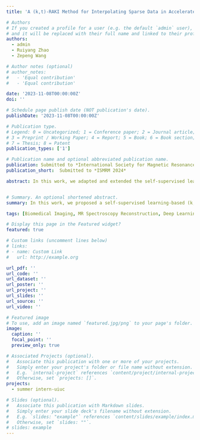 ```yaml
---
title: 'A (k,t)-RAKI Method for Interpolating Sparse Data in Accelerated MRSI Acquisitions'

# Authors
# If you created a profile for a user (e.g. the default `admin` user), write the username (folder name) here
# and it will be replaced with their full name and linked to their profile.
authors:
  - admin
  - Ruiyang Zhao
  - Zepeng Wang

# Author notes (optional)
# author_notes:
#   - 'Equal contribution'
#   - 'Equal contribution'

date: '2023-11-08T00:00:00Z'
doi: ''

# Schedule page publish date (NOT publication's date).
publishDate: '2023-11-08T00:00:00Z'

# Publication type.
# Legend: 0 = Uncategorized; 1 = Conference paper; 2 = Journal article;
# 3 = Preprint / Working Paper; 4 = Report; 5 = Book; 6 = Book section;
# 7 = Thesis; 8 = Patent
publication_types: ['1']

# Publication name and optional abbreviated publication name.
publication: Submitted to *International Society for Magnetic Resonance in Medicine (ISMRM) 2024*
publication_short:  Submitted to *ISMRM 2024*

abstract: In this work, we adapted and extended the self-supervised learning-based RAKI method by incorporating the FID dimension into a 3D, complex-valued convolutional network, for MRSI reconstruction. We improved the design by training a single network to handle multi-coil data simultaneously instead of the coil-by-coil interpolation in the original RAKI method. We demonstrate reduced aliasing by the proposed method and consequently improved spatiospectral processing results, using in vivo 1H-MRSI data. 


# Summary. An optional shortened abstract.
summary: In this work, we proposed a self-supervised learning-based (k,t)-space interpolation method, (k,t)-RAKI, that is useful for further accelerating MRSI acquisition, in combination with subspace methods.

tags: [Biomedical Imaging, MR Spectroscopy Reconstruction, Deep Learning]

# Display this page in the Featured widget?
featured: true

# Custom links (uncomment lines below)
# links:
# - name: Custom Link
#   url: http://example.org

url_pdf: ''
url_code: ''
url_dataset: ''
url_poster: ''
url_project: ''
url_slides: ''
url_source: ''
url_video: ''

# Featured image
# To use, add an image named `featured.jpg/png` to your page's folder.
image:
  caption: ''
  focal_point: ''
  preview_only: true

# Associated Projects (optional).
#   Associate this publication with one or more of your projects.
#   Simply enter your project's folder or file name without extension.
#   E.g. `internal-project` references `content/project/internal-project/index.md`.
#   Otherwise, set `projects: []`.
projects:
  - summer intern-uiuc

# Slides (optional).
#   Associate this publication with Markdown slides.
#   Simply enter your slide deck's filename without extension.
#   E.g. `slides: "example"` references `content/slides/example/index.md`.
#   Otherwise, set `slides: ""`.
# slides: example
---
```


